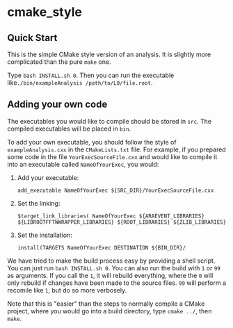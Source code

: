 # cmake_style

## Quick Start
This is the simple CMake style version of an analysis. It is slightly more complicated than the pure `make` one.

Type `bash INSTALL.sh 0`. Then you can run the executable like`./bin/exampleAnalysis /path/to/L0/file.root`.

## Adding your own code

The executables you would like to compile should be stored in `src`. The compiled executables will be placed in `bin`.

To add your own executable, you should follow the style of `exampleAnalysis.cxx` in the `CMakeLists.txt` file. For example, if you prepared some code in the file `YourExecSourceFile.cxx` and would like to compile it into an executable called `NameOfYourExec`, you would:

1. Add your executable: 

   `add_executable NameOfYourExec ${SRC_DIR}/YourExecSourceFile.cxx`

2. Set the linking:

   `$target_link_libraries( NameOfYourExec ${ARAEVENT_LIBRARIES} ${LIBROOTFFTWWRAPPER_LIBRARIES} ${ROOT_LIBRARIES} ${ZLIB_LIBRARIES}`

3. Set the installation:

   `install(TARGETS NameOfYourExec DESTINATION ${BIN_DIR}/`

We have tried to make the build process easy by providing a shell script. You can just run `bash INSTALL.sh 0`. You can also run the build with `1` or `99` as arguments. If you call the `1`, it will rebuild everything, where the `0` will only rebuild if changes have been made to the source files. `99` will perform a recomile like `1`, but do so more verbosely.

Note that this is "easier" than the steps to normally compile a CMake project, where you would go into a build directory, type `cmake ../`, then `make`.